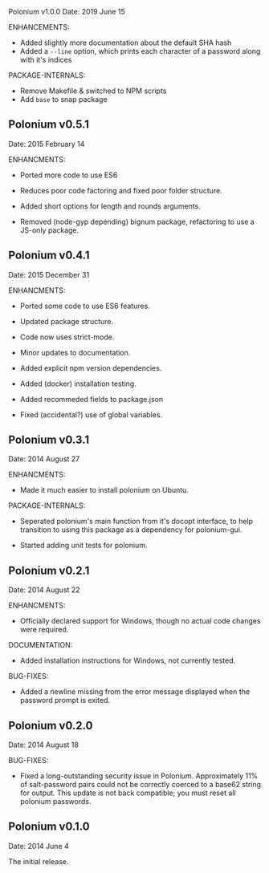 
Polonium v1.0.0
Date: 2019 June 15

ENHANCEMENTS:

* Added slightly more documentation about the default SHA hash
* Added a `--line` option, which prints each character of a password along with it's indices

PACKAGE-INTERNALS:

* Remove Makefile & switched to NPM scripts
* Add `base` to snap package

Polonium v0.5.1
----------------------------------------------------------------
Date: 2015 February 14

ENHANCMENTS:

* Ported more code to use ES6

* Reduces poor code factoring and fixed poor folder structure.

* Added short options for length and rounds arguments.

* Removed (node-gyp depending) bignum package, refactoring to use a JS-only package.





Polonium v0.4.1
----------------------------------------------------------------
Date: 2015 December 31

ENHANCMENTS:

* Ported some code to use ES6 features.

* Updated package structure.

* Code now uses strict-mode.

* Minor updates to documentation.

* Added explicit npm version dependencies.

* Added (docker) installation testing.

* Added recommeded fields to package.json

* Fixed (accidental?) use of global variables.





Polonium v0.3.1
----------------------------------------------------------------
Date: 2014 August 27

ENHANCMENTS:

* Made it much easier to install polonium on Ubuntu.

PACKAGE-INTERNALS:

* Seperated polonium's main function from it's docopt interface, to
help transition to using this package as a dependency for polonium-gui.

* Started adding unit tests for polonium.







Polonium v0.2.1
----------------------------------------------------------------
Date: 2014 August 22

ENHANCMENTS:

* Officially declared support for Windows, though no actual code changes
were required.

DOCUMENTATION:

* Added installation instructions for Windows, not currently tested.

BUG-FIXES:

* Added a newline missing from the error message displayed when
the password prompt is exited.










Polonium v0.2.0
----------------------------------------------------------------
Date: 2014 August 18

BUG-FIXES:

* Fixed a long-outstanding security issue in Polonium. Approximately
11% of salt-password pairs could not be correctly coerced to a base62
string for output. This update is not back compatible; you must reset
all polonium passwords.











Polonium v0.1.0
----------------------------------------------------------------
Date: 2014 June 4

The initial release.
